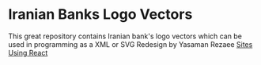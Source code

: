 # Iranian Banks Logo Vectors
This great repository contains Iranian bank's logo vectors which can be used in programming as a XML or SVG
Redesign by Yasaman Rezaee [Sites Using React](https://www.linkedin.com/in/yasaman-rezaeeshirsavar-661014a8/)
